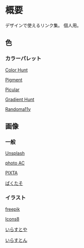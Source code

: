 # 概要

デザインで使えるリンク集。
個人用。

## 色

### カラーパレット

[Color Hunt](https://colorhunt.co/)

[Pigment](https://pigment.shapefactory.co/)

[Picular](https://picular.co/)

[Gradient Hunt](https://gradienthunt.com/)

[Randoma11y](https://www.randoma11y.com/)

## 画像

### 一般

[Unsplash](https://unsplash.com/ja)

[photo AC](https://www.photo-ac.com/)

[PIXTA](https://pixta.jp/?waad=eHael1md)

[ぱくたそ](https://www.pakutaso.com/)

### イラスト

[freepik](https://www.freepik.com/vectors/illustrations)

[Icons8](https://icons8.com/illustrations)

[いらすとや](https://www.irasutoya.com/p/terms.html)

[いらすとん](http://www.irasuton.com/p/terms.html)
